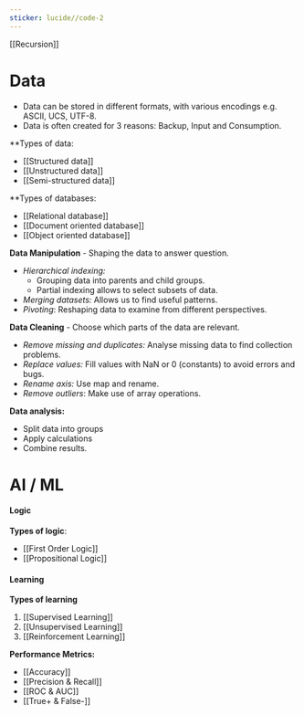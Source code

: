 ```yaml
---
sticker: lucide//code-2
---
```

[[Recursion]]
# Data
- Data can be stored in different formats, with various encodings e.g. ASCII, UCS, UTF-8. 
- Data is often created for 3 reasons: Backup, Input and Consumption. 

**Types of data:
- [[Structured data]]
- [[Unstructured data]]
- [[Semi-structured data]]

**Types of databases:
- [[Relational database]]
- [[Document oriented database]]
- [[Object oriented database]]

**Data Manipulation** - Shaping the data to answer question. 
- *Hierarchical indexing:*
	- Grouping data into parents and child groups. 
	- Partial indexing allows to select subsets of data. 
- *Merging datasets:*  Allows us to find useful patterns.
- *Pivoting*: Reshaping data to examine from different perspectives. 

**Data Cleaning** - Choose which parts of the data are relevant. 
- *Remove missing and duplicates:* Analyse missing data to find collection problems. 
- *Replace values:* Fill values with NaN or 0 (constants) to avoid errors and bugs. 
- *Rename axis:* Use map and rename. 
- *Remove outliers*: Make use of array operations. 

**Data analysis:**
- Split data into groups
- Apply calculations
- Combine results. 
# AI / ML

#### Logic

**Types of logic**:
- [[First Order Logic]]
- [[Propositional Logic]]

#### Learning
**Types of learning**
1. [[Supervised Learning]]
2. [[Unsupervised Learning]]
3. [[Reinforcement Learning]]

**Performance Metrics:**
- [[Accuracy]]
- [[Precision & Recall]]
- [[ROC & AUC]]
- [[True+ & False-]]